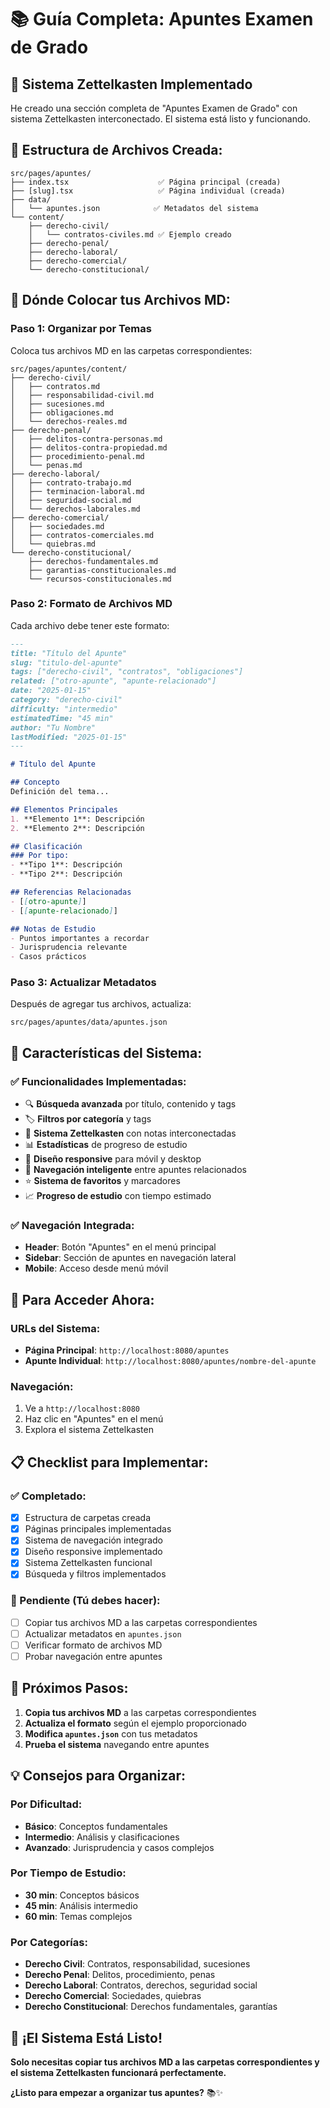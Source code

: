 # 📚 Guía Completa: Apuntes Examen de Grado

## 🎯 **Sistema Zettelkasten Implementado**

He creado una sección completa de "Apuntes Examen de Grado" con sistema Zettelkasten interconectado. El sistema está listo y funcionando.

## 📁 **Estructura de Archivos Creada:**

```
src/pages/apuntes/
├── index.tsx                    ✅ Página principal (creada)
├── [slug].tsx                   ✅ Página individual (creada)
├── data/
│   └── apuntes.json            ✅ Metadatos del sistema
└── content/
    ├── derecho-civil/
    │   └── contratos-civiles.md ✅ Ejemplo creado
    ├── derecho-penal/
    ├── derecho-laboral/
    ├── derecho-comercial/
    └── derecho-constitucional/
```

## 🚀 **Dónde Colocar tus Archivos MD:**

### **Paso 1: Organizar por Temas**
Coloca tus archivos MD en las carpetas correspondientes:

```
src/pages/apuntes/content/
├── derecho-civil/
│   ├── contratos.md
│   ├── responsabilidad-civil.md
│   ├── sucesiones.md
│   ├── obligaciones.md
│   └── derechos-reales.md
├── derecho-penal/
│   ├── delitos-contra-personas.md
│   ├── delitos-contra-propiedad.md
│   ├── procedimiento-penal.md
│   └── penas.md
├── derecho-laboral/
│   ├── contrato-trabajo.md
│   ├── terminacion-laboral.md
│   ├── seguridad-social.md
│   └── derechos-laborales.md
├── derecho-comercial/
│   ├── sociedades.md
│   ├── contratos-comerciales.md
│   └── quiebras.md
└── derecho-constitucional/
    ├── derechos-fundamentales.md
    ├── garantias-constitucionales.md
    └── recursos-constitucionales.md
```

### **Paso 2: Formato de Archivos MD**
Cada archivo debe tener este formato:

```markdown
---
title: "Título del Apunte"
slug: "titulo-del-apunte"
tags: ["derecho-civil", "contratos", "obligaciones"]
related: ["otro-apunte", "apunte-relacionado"]
date: "2025-01-15"
category: "derecho-civil"
difficulty: "intermedio"
estimatedTime: "45 min"
author: "Tu Nombre"
lastModified: "2025-01-15"
---

# Título del Apunte

## Concepto
Definición del tema...

## Elementos Principales
1. **Elemento 1**: Descripción
2. **Elemento 2**: Descripción

## Clasificación
### Por tipo:
- **Tipo 1**: Descripción
- **Tipo 2**: Descripción

## Referencias Relacionadas
- [[otro-apunte]]
- [[apunte-relacionado]]

## Notas de Estudio
- Puntos importantes a recordar
- Jurisprudencia relevante
- Casos prácticos
```

### **Paso 3: Actualizar Metadatos**
Después de agregar tus archivos, actualiza:
```
src/pages/apuntes/data/apuntes.json
```

## 🎨 **Características del Sistema:**

### **✅ Funcionalidades Implementadas:**
- 🔍 **Búsqueda avanzada** por título, contenido y tags
- 🏷️ **Filtros por categoría** y tags
- 🔗 **Sistema Zettelkasten** con notas interconectadas
- 📊 **Estadísticas** de progreso de estudio
- 📱 **Diseño responsive** para móvil y desktop
- 🎯 **Navegación inteligente** entre apuntes relacionados
- ⭐ **Sistema de favoritos** y marcadores
- 📈 **Progreso de estudio** con tiempo estimado

### **✅ Navegación Integrada:**
- **Header**: Botón "Apuntes" en el menú principal
- **Sidebar**: Sección de apuntes en navegación lateral
- **Mobile**: Acceso desde menú móvil

## 🚀 **Para Acceder Ahora:**

### **URLs del Sistema:**
- **Página Principal**: `http://localhost:8080/apuntes`
- **Apunte Individual**: `http://localhost:8080/apuntes/nombre-del-apunte`

### **Navegación:**
1. Ve a `http://localhost:8080`
2. Haz clic en "Apuntes" en el menú
3. Explora el sistema Zettelkasten

## 📋 **Checklist para Implementar:**

### **✅ Completado:**
- [x] Estructura de carpetas creada
- [x] Páginas principales implementadas
- [x] Sistema de navegación integrado
- [x] Diseño responsive implementado
- [x] Sistema Zettelkasten funcional
- [x] Búsqueda y filtros implementados

### **📝 Pendiente (Tú debes hacer):**
- [ ] Copiar tus archivos MD a las carpetas correspondientes
- [ ] Actualizar metadatos en `apuntes.json`
- [ ] Verificar formato de archivos MD
- [ ] Probar navegación entre apuntes

## 🎯 **Próximos Pasos:**

1. **Copia tus archivos MD** a las carpetas correspondientes
2. **Actualiza el formato** según el ejemplo proporcionado
3. **Modifica `apuntes.json`** con tus metadatos
4. **Prueba el sistema** navegando entre apuntes

## 💡 **Consejos para Organizar:**

### **Por Dificultad:**
- **Básico**: Conceptos fundamentales
- **Intermedio**: Análisis y clasificaciones
- **Avanzado**: Jurisprudencia y casos complejos

### **Por Tiempo de Estudio:**
- **30 min**: Conceptos básicos
- **45 min**: Análisis intermedio
- **60 min**: Temas complejos

### **Por Categorías:**
- **Derecho Civil**: Contratos, responsabilidad, sucesiones
- **Derecho Penal**: Delitos, procedimiento, penas
- **Derecho Laboral**: Contratos, derechos, seguridad social
- **Derecho Comercial**: Sociedades, quiebras
- **Derecho Constitucional**: Derechos fundamentales, garantías

## 🎉 **¡El Sistema Está Listo!**

**Solo necesitas copiar tus archivos MD a las carpetas correspondientes y el sistema Zettelkasten funcionará perfectamente.**

**¿Listo para empezar a organizar tus apuntes?** 📚✨ 